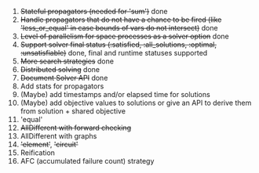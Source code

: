 1. ~~Stateful propagators (needed for 'sum')~~ done
2. ~~Handle propagators that do not have a chance to be fired (like 'less_or_equal' in case bounds of vars do not intersect)~~ done
3. ~~Level of parallelism for space processes as a solver option~~ done
4. ~~Support solver final status (:satisfied, :all_solutions, :optimal, :unsatisfiable)~~ done, final and runtime statuses supported
5. ~~More search strategies~~ done
6. ~~Distributed solving~~ done
7. ~~Document Solver API~~ done
8. Add stats for propagators
9. (Maybe) add timestamps and/or elapsed time for solutions
10. (Maybe) add objective values to solutions or give an API to derive them from solution + shared objective
11. 'equal'
12. ~~AllDifferent with forward checking~~
13. AllDifferent with graphs
14. ~~'element'~~, ~~'circuit'~~
15. Reification
16. AFC (accumulated failure count) strategy   

